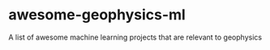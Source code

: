 # awesome-geophysics-ml
A list of awesome machine learning projects that are relevant to geophysics
